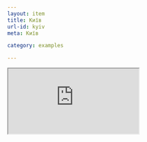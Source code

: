 ```yaml
---
layout: item
title: Київ
url-id: kyiv
meta: Київ

category: examples

---
```


<div class="embed-responsive embed-responsive-16by9">
  <iframe class="embed-responsive-item" src="https://www.youtube.com/embed/aMl8J_AACeU"></iframe>
</div>
